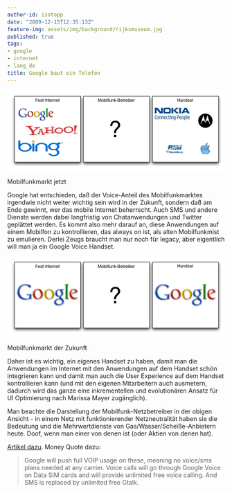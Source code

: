 ```yaml
---
author-id: isotopp
date: "2009-12-15T12:35:13Z"
feature-img: assets/img/background/rijksmuseum.jpg
published: true
tags:
- google
- internet
- lang_de
title: Google baut ein Telefon
---
```

![](/uploads/before-google.png)

Mobilfunkmarkt jetzt

Google hat entschieden, daß der Voice-Anteil des Mobilfunkmarktes irgendwie
nicht weiter wichtig sein wird in der Zukunft, sondern daß am Ende gewinnt,
wer das mobile Internet beherrscht. Auch SMS und andere Dienste werden dabei
langfristig von Chatanwendungen und Twitter geplättet werden. Es kommt also
mehr darauf an, diese Anwendungen auf einem Mobilfon zu kontrollieren, das
always on ist, als alten Mobilfunkmist zu emulieren. Derlei Zeugs braucht
man nur noch für legacy, aber eigentlich will man ja ein Google Voice
Handset.

![](/uploads/after-google.png)

Mobilfunkmarkt der Zukunft

Daher ist es wichtig, ein eigenes Handset zu haben, damit man die
Anwendungen im Internet mit den Anwendungen auf dem Handset schön
integrieren kann und damit man auch die User Experience auf dem Handset
kontrollieren kann (und mit den eigenen Mitarbeitern auch ausmetern, dadurch
wird das ganze eine inkrementellen und evolutionären Ansatz für UI
Optimierung nach Marissa Mayer zugänglich).

Man beachte die Darstellung der Mobilfunk-Netzbetreiber in der obigen
Ansicht - in einem Netz mit funktionierender Netzneutralität haben sie die
Bedeutung und die Mehrwertdienste von Gas/Wasser/Scheiße-Anbietern heute.
Doof, wenn man einer von denen ist (oder Aktien von denen hat).

[Artikel dazu](http://www.androidguys.com/2009/12/14/reuters-nexus-one-available-directly-through-google-website-january-5/).
Money Quote dazu:

> Google will push full VOIP usage on these, meaning no voice/sms plans
> needed at any carrier. Voice calls will go through Google Voice on Data
> SIM cards and will provide unlimited free voice calling. And SMS is
> replaced by unlimited free Gtalk.

